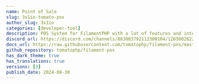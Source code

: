 ```yaml
---
name: Point of Sale
slug: 3x1io-tomato-pos
author_slug: 3x1io
categories: [developer-tool]
description: POS System for FilamentPHP with a lot of features and integration with Ecommerce Builder
discord_url: https://discord.com/channels/883083792112300104/1265002822605344871
docs_url: https://raw.githubusercontent.com/tomatophp/filament-pos/master/README.md
github_repository: tomatophp/filament-pos
has_dark_theme: true
has_translations: true
versions: [3]
publish_date: 2024-08-30
---
```

